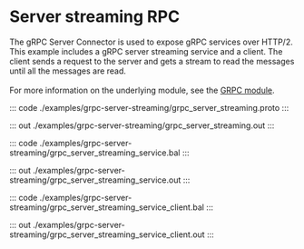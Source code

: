 # Server streaming RPC

The gRPC Server Connector is used to expose gRPC services over HTTP/2.
This example includes a gRPC server streaming service and a client. The
client sends a request to the server and gets a stream to read the messages until all the messages are read.<br/><br/>
For more information on the underlying module, 
see the [GRPC module](https://docs.central.ballerina.io/ballerina/grpc/latest/).


::: code ./examples/grpc-server-streaming/grpc_server_streaming.proto :::

::: out ./examples/grpc-server-streaming/grpc_server_streaming.out :::

::: code ./examples/grpc-server-streaming/grpc_server_streaming_service.bal :::

::: out ./examples/grpc-server-streaming/grpc_server_streaming_service.out :::

::: code ./examples/grpc-server-streaming/grpc_server_streaming_service_client.bal :::

::: out ./examples/grpc-server-streaming/grpc_server_streaming_service_client.out :::